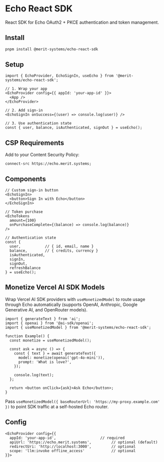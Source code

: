 # Echo React SDK

React SDK for Echo OAuth2 + PKCE authentication and token management.

## Install

```bash
pnpm install @merit-systems/echo-react-sdk
```

## Setup

```tsx
import { EchoProvider, EchoSignIn, useEcho } from '@merit-systems/echo-react-sdk';

// 1. Wrap your app
<EchoProvider config={{ appId: 'your-app-id' }}>
  <App />
</EchoProvider>

// 2. Add sign-in
<EchoSignIn onSuccess={(user) => console.log(user)} />

// 3. Use authentication state
const { user, balance, isAuthenticated, signOut } = useEcho();
```

## CSP Requirements

Add to your Content Security Policy:

```http
connect-src https://echo.merit.systems;
```

## Components

```tsx
// Custom sign-in button
<EchoSignIn>
  <button>Sign In with Echo</button>
</EchoSignIn>

// Token purchase
<EchoTokens
  amount={100}
  onPurchaseComplete={(balance) => console.log(balance)}
/>

// Authentication state
const {
  user,           // { id, email, name }
  balance,        // { credits, currency }
  isAuthenticated,
  signIn,
  signOut,
  refreshBalance
} = useEcho();
```

## Monetize Vercel AI SDK Models

Wrap Vercel AI SDK providers with `useMonetizedModel` to route usage through
Echo automatically (supports OpenAI, Anthropic, Google Generative AI, and
OpenRouter models).

```tsx
import { generateText } from 'ai';
import { openai } from '@ai-sdk/openai';
import { useMonetizedModel } from '@merit-systems/echo-react-sdk';

function Example() {
  const monetize = useMonetizedModel();

  const ask = async () => {
    const { text } = await generateText({
      model: monetize(openai('gpt-4o-mini')),
      prompt: 'What is love?',
    });

    console.log(text);
  };

  return <button onClick={ask}>Ask Echo</button>;
}
```

Pass `useMonetizedModel({ baseRouterUrl: 'https://my-proxy.example.com' })`
to point SDK traffic at a self-hosted Echo router.

## Config

```tsx
<EchoProvider config={{
  appId: 'your-app-id',                    // required
  apiUrl: 'https://echo.merit.systems',         // optional (default)
  redirectUri: 'http://localhost:3000',         // optional
  scope: 'llm:invoke offline_access'            // optional
}}>
```
